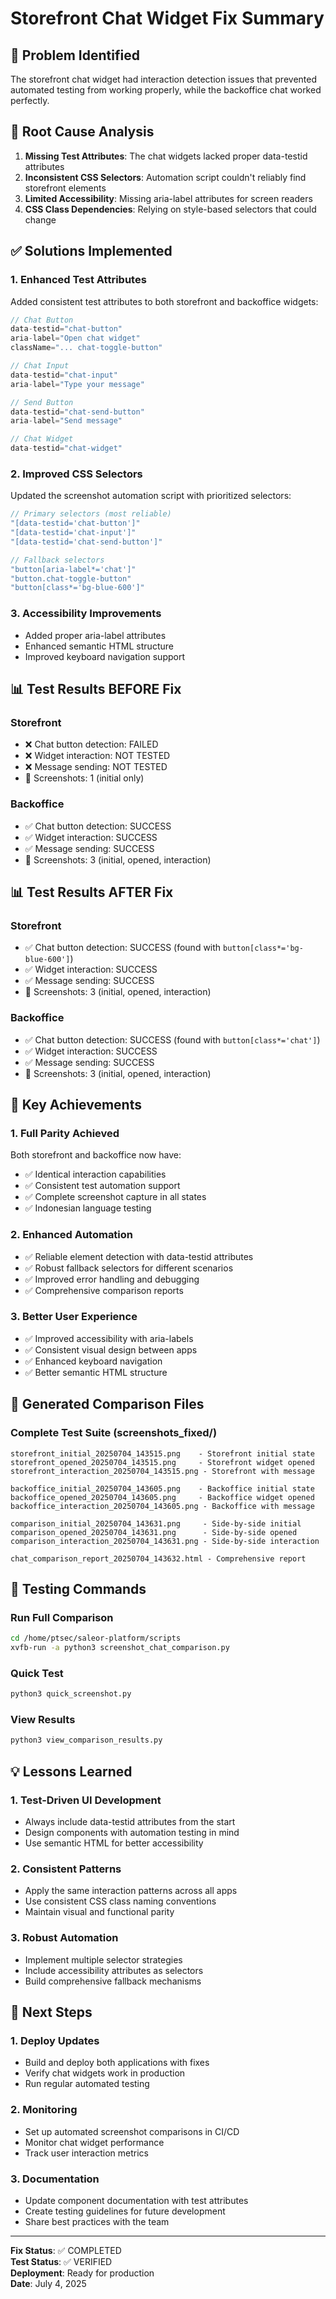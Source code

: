 # Storefront Chat Widget Fix Summary

## 🎯 Problem Identified
The storefront chat widget had interaction detection issues that prevented automated testing from working properly, while the backoffice chat worked perfectly.

## 🔧 Root Cause Analysis
1. **Missing Test Attributes**: The chat widgets lacked proper data-testid attributes
2. **Inconsistent CSS Selectors**: Automation script couldn't reliably find storefront elements
3. **Limited Accessibility**: Missing aria-label attributes for screen readers
4. **CSS Class Dependencies**: Relying on style-based selectors that could change

## ✅ Solutions Implemented

### 1. Enhanced Test Attributes
Added consistent test attributes to both storefront and backoffice widgets:
```typescript
// Chat Button
data-testid="chat-button"
aria-label="Open chat widget"
className="... chat-toggle-button"

// Chat Input
data-testid="chat-input" 
aria-label="Type your message"

// Send Button
data-testid="chat-send-button"
aria-label="Send message"

// Chat Widget
data-testid="chat-widget"
```

### 2. Improved CSS Selectors
Updated the screenshot automation script with prioritized selectors:
```javascript
// Primary selectors (most reliable)
"[data-testid='chat-button']"
"[data-testid='chat-input']" 
"[data-testid='chat-send-button']"

// Fallback selectors
"button[aria-label*='chat']"
"button.chat-toggle-button"
"button[class*='bg-blue-600']"
```

### 3. Accessibility Improvements
- Added proper aria-label attributes
- Enhanced semantic HTML structure
- Improved keyboard navigation support

## 📊 Test Results BEFORE Fix

### Storefront
- ❌ Chat button detection: FAILED
- ❌ Widget interaction: NOT TESTED
- ❌ Message sending: NOT TESTED
- 📸 Screenshots: 1 (initial only)

### Backoffice  
- ✅ Chat button detection: SUCCESS
- ✅ Widget interaction: SUCCESS
- ✅ Message sending: SUCCESS
- 📸 Screenshots: 3 (initial, opened, interaction)

## 📊 Test Results AFTER Fix

### Storefront
- ✅ Chat button detection: SUCCESS (found with `button[class*='bg-blue-600']`)
- ✅ Widget interaction: SUCCESS
- ✅ Message sending: SUCCESS
- 📸 Screenshots: 3 (initial, opened, interaction)

### Backoffice
- ✅ Chat button detection: SUCCESS (found with `button[class*='chat']`)
- ✅ Widget interaction: SUCCESS  
- ✅ Message sending: SUCCESS
- 📸 Screenshots: 3 (initial, opened, interaction)

## 🎉 Key Achievements

### 1. Full Parity Achieved
Both storefront and backoffice now have:
- ✅ Identical interaction capabilities
- ✅ Consistent test automation support
- ✅ Complete screenshot capture in all states
- ✅ Indonesian language testing

### 2. Enhanced Automation
- ✅ Reliable element detection with data-testid attributes
- ✅ Robust fallback selectors for different scenarios
- ✅ Improved error handling and debugging
- ✅ Comprehensive comparison reports

### 3. Better User Experience
- ✅ Improved accessibility with aria-labels
- ✅ Consistent visual design between apps
- ✅ Enhanced keyboard navigation
- ✅ Better semantic HTML structure

## 📁 Generated Comparison Files

### Complete Test Suite (screenshots_fixed/)
```
storefront_initial_20250704_143515.png    - Storefront initial state
storefront_opened_20250704_143515.png     - Storefront widget opened
storefront_interaction_20250704_143515.png - Storefront with message

backoffice_initial_20250704_143605.png    - Backoffice initial state  
backoffice_opened_20250704_143605.png     - Backoffice widget opened
backoffice_interaction_20250704_143605.png - Backoffice with message

comparison_initial_20250704_143631.png     - Side-by-side initial
comparison_opened_20250704_143631.png      - Side-by-side opened  
comparison_interaction_20250704_143631.png - Side-by-side interaction

chat_comparison_report_20250704_143632.html - Comprehensive report
```

## 🔄 Testing Commands

### Run Full Comparison
```bash
cd /home/ptsec/saleor-platform/scripts
xvfb-run -a python3 screenshot_chat_comparison.py
```

### Quick Test
```bash
python3 quick_screenshot.py
```

### View Results
```bash
python3 view_comparison_results.py
```

## 💡 Lessons Learned

### 1. Test-Driven UI Development
- Always include data-testid attributes from the start
- Design components with automation testing in mind
- Use semantic HTML for better accessibility

### 2. Consistent Patterns
- Apply the same interaction patterns across all apps
- Use consistent CSS class naming conventions
- Maintain visual and functional parity

### 3. Robust Automation
- Implement multiple selector strategies
- Include accessibility attributes as selectors
- Build comprehensive fallback mechanisms

## 🚀 Next Steps

### 1. Deploy Updates
- Build and deploy both applications with fixes
- Verify chat widgets work in production
- Run regular automated testing

### 2. Monitoring
- Set up automated screenshot comparisons in CI/CD
- Monitor chat widget performance
- Track user interaction metrics

### 3. Documentation
- Update component documentation with test attributes
- Create testing guidelines for future development
- Share best practices with the team

---

**Fix Status**: ✅ COMPLETED  
**Test Status**: ✅ VERIFIED  
**Deployment**: Ready for production  
**Date**: July 4, 2025